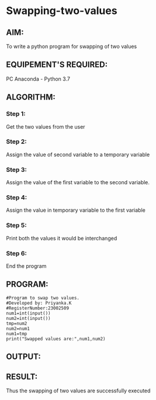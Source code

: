 # Swapping-two-values
## AIM:
To write a python program for swapping of two values
## EQUIPEMENT'S REQUIRED: 
PC
Anaconda - Python 3.7
## ALGORITHM: 
### Step 1:
Get the two values from the user
### Step 2: 
Assign the value of second variable to a temporary variable 
### Step 3: 
Assign the value of the first variable to the second variable.
### Step 4:  
Assign the value in temporary variable to the first variable
### Step 5: 
Print both the values it would be interchanged
### Step 6: 
End the program
## PROGRAM:
```
#Program to swap two values.
#Developed by: Priyanka.K
#RegisterNumber:23002509
num1=int(input())
num2=int(input())
tmp=num2
num2=num1
num1=tmp
print("Swapped values are:",num1,num2)
```
## OUTPUT:



## RESULT:
Thus the swapping of two values are successfully executed




